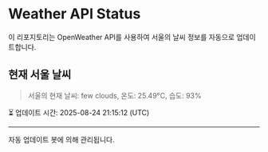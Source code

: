 
# Weather API Status

이 리포지토리는 OpenWeather API를 사용하여 서울의 날씨 정보를 자동으로 업데이트합니다.

## 현재 서울 날씨
> 서울의 현재 날씨: few clouds, 온도: 25.49°C, 습도: 93%

⏳ 업데이트 시간: 2025-08-24 21:15:12 (UTC)

---
자동 업데이트 봇에 의해 관리됩니다.
